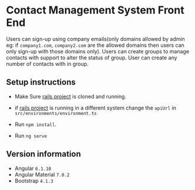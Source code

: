 # Contact Management System Front End

Users can sign-up using company emails(only domains allowed by admin eg: if `company1.com`, `company2.com` are the allowed domains then users can only sign-up with those domains only). Users can create groups to manage contacts with support to alter the status of group. User can create any number of contacts with in group.

## Setup instructions

- Make Sure [rails project](https://github.com/r11n/contact-management-rails) is cloned and running.


- if  [rails project](https://github.com/r11n/contact-management-rails) is running in a different system change the `apiUrl` in `src/environments/environment.ts`

- Run `npm install`.

- Run `ng serve`

## Version information

- Angular `6.1.10`
- Angular Material `7.0.2`
- Bootstrap `4.1.3`